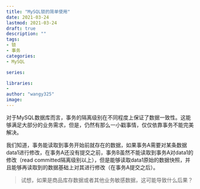 ```yaml
---
title: "MySQL锁的简单使用"
date: 2021-03-24
lastmod: 2021-03-24
draft: true
description: ""
tags:
- 锁
- 事务
categories:
- MySQL

series:

libraries:
-
author: "wangy325"
image:
---
```


对于MySQL数据库而言，事务的隔离级别在不同程度上保证了数据一致性。这能够满足大部分的业务需求，但是，仍然有那么一小戳事情，仅仅依靠事务不能完美解决。

我们知道，事务能读取到事务开始前就存在的数据，如果事务A需要对某条数据data1进行修改，在事务A还没有提交之前，事务B虽然不能读取到事务A对data1的修改（read committed隔离级别以上），但是能够读取data1原始的数据快照，并且能够再读取到的数据基础上对其进行修改（在事务A提交之后）。

<!--more-->

> 试想，如果是商品库存数据或者其他业务敏感数据，这可能导致什么后果？



#
